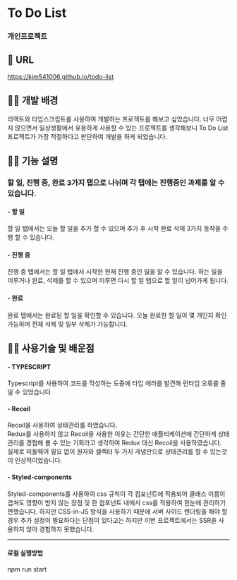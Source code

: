 # To Do List

### 개인프로젝트

## 🔗 URL

https://kjm541006.github.io/todo-list


## 🧑‍💻 개발 배경

리액트와 타입스크립트를 사용하여 개발하는 프로젝트를 해보고 싶었습니다. 너무 어렵지 않으면서 일상생활에서 유용하게 사용할 수 있는 프로젝트를 생각해보니 To Do List 프로젝트가 가장 적절하다고 판단하여 개발을 하게 되었습니다.


## 🧑‍💻 기능 설명

### 할 일, 진행 중, 완료 3가지 탭으로 나뉘며 각 탭에는 진행중인 과제를 알 수 있습니다.

#### - 할 일

할 일 탭에서는 오늘 할 일을 추가 할 수 있으며 추가 후 시작 완료 삭제 3가지 동작을 수행 할 수 있습니다.

#### - 진행 중

진행 중 탭에서는 할 일 탭에서 시작한 현재 진행 중인 일을 알 수 있습니다. 하는 일을 미루거나 완료, 삭제를 할 수 있으며 미루면 다시 할 일 탭으로 할 일이 넘어가게 됩니다.

#### - 완료

완료 탭에서는 완료된 할 일을 확인할 수 있습니다. 오늘 완료한 할 일이 몇 개인지 확인 가능하며 전체 삭제 및 일부 삭제가 가능합니다.


## 🧑‍💻 사용기술 및 배운점

#### - TYPESCRIPT

Typescript를 사용하여 코드를 작성하는 도중에 타입 에러를 발견해 런타임 오류를 줄일 수 있었습니다

#### - Recoil

Recoil을 사용하여 상태관리를 하였습니다.   
Redux를 사용하지 않고 Recoil을 사용한 이유는 간단한 애플리케이션에 간단하게 상태관리를 경험해 볼 수 있는 기회라고 생각하여 Redux 대신 Recoil을 사용하였습니다.   
실제로 미들웨어 필요 없이 원자와 셀렉터 두 가지 개념만으로 상태관리를 할 수 있는것이 인상적이었습니다.

#### - Styled-components

Styled-components를 사용하여 css 규칙이 각 컴포넌트에 적용되어 클래스 이름이 겹쳐도 영향이 받지 않는 장점 및 한 컴포넌트 내에서 css를 적용하여 한눈에 관리하기 편했습니다. 하지만 CSS-in-JS 방식을 사용하기 때문에 서버 사이드 렌더링을 해야 할 경우 추가 설정이 필요하다는 단점이 있다고는 하지만 이번 프로젝트에서는 SSR을 사용하지 않아 경험하지 못했습니다.

---

#### 로컬 실행방법
npm run start